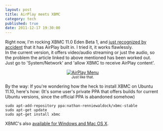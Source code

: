 ```yaml
---
layout: post
title: AirPlay meets XBMC
category: tech
published: true
date: 2011-12-17 19:30:00
---
```

Right now, I'm rocking XBMC 11.0 Eden Beta 1, and [just recognized by accident](http://www.xbmcfreak.nl/en/native-airplay-has-been-merged-into-xbmc/) that it has AirPlay built in. I tried it, it works flawlessly.  
In the current version, it offers video/audio streaming or just the audio, so the problem the article linked to above mentioned has been worked out. Just go to 'System/Network' and 'allow XBMC to receive AirPlay content'.

<p style="text-align: center;"><a href="http://blog.timmschoof.com/images/airplayxbmc.jpg" title="AirPlay Menu"><img src="http://blog.timmschoof.com/images/airplayxbmc.jpg" alt="AirPlay Menu" /></a><br><small>Just like that.</small></p>

By the way: If you're wondering how the heck to install XBMC on Ubuntu 11.10, here's how: (It's some user's private PPA that offers builds for current Ubuntu versions, since the official PPA is abandoned somehow)

`sudo apt-add-repository ppa:nathan-renniewaldock/xbmc-stable`  
`sudo apt-get update`  
`sudo apt-get install xbmc`

XBMC's also [available for Windows and Mac OS X](http://xbmc.org/download/).
